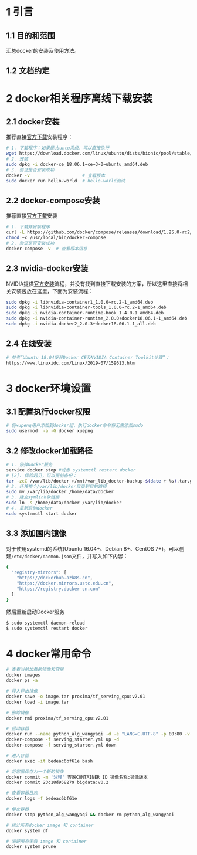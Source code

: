 # 1 引言
## 1.1 目的和范围
汇总docker的安装及使用方法。

## 1.2 文档约定



# 2 docker相关程序离线下载安装
## 2.1 docker安装

推荐直接[官方下载](https://download.docker.com/)安装程序：

```bash
# 1. 下载程序：如果是ubuntu系统，可以直接执行
wget https://download.docker.com/linux/ubuntu/dists/bionic/pool/stable/amd64/docker-ce_18.06.1~ce~3-0~ubuntu_amd64.deb
# 2. 安装
sudo dpkg -i docker-ce_18.06.1~ce~3-0~ubuntu_amd64.deb
# 3. 验证是否安装成功
docker -v	                 # 查看版本
sudo docker run hello-world  # hello-world测试
```

## 2.2 docker-compose安装

推荐直接[官方下载](https://github.com/docker/compose/releases/)安装

```bash
# 1. 下载并安装程序
curl -L https://github.com/docker/compose/releases/download/1.25.0-rc2/docker-compose-`uname -s`-`uname -m` -o /usr/local/bin/docker-compose
chmod +x /usr/local/bin/docker-compose
# 2. 验证是否安装成功
docker-compose -v  # 查看版本信息
```

## 2.3 nvidia-docker安装

NVIDIA提供[官方安装](https://github.com/NVIDIA/nvidia-docker/releases)流程，并没有找到直接下载安装的方案，所以这里直接将相关安装包放在这里，下面为安装流程：

```bash
sudo dpkg -i libnvidia-container1_1.0.0~rc.2-1_amd64.deb
sudo dpkg -i libnvidia-container-tools_1.0.0~rc.2-1_amd64.deb
sudo dpkg -i nvidia-container-runtime-hook_1.4.0-1_amd64.deb
sudo dpkg -i nvidia-container-runtime_2.0.0+docker18.06.1-1_amd64.deb
sudo dpkg -i nvidia-docker2_2.0.3+docker18.06.1-1_all.deb
```

## 2.4 在线安装

```bash
# 参考“Ubuntu 18.04安装Docker CE及NVIDIA Container Toolkit步骤”：
https://www.linuxidc.com/Linux/2019-07/159613.htm
```

# 3 docker环境设置

## 3.1 配置执行docker权限
```bash
# 将xupeng用户添加到docker组，执行docker命令将无需添加sudo
sudo usermod  -a -G docker xuepng
```

## 3.2 修改docker加载路径
```bash
# 1. 停掉Docker服务
service docker stop #或者 systemctl restart docker
# [2]. 保险起见，可以提前备份：
tar -zcC /var/lib/docker >/mnt/var_lib_docker-backup-$(date + %s).tar.gz
# 2. 迁移整个/var/lib/docker目录到目的路径
sudo mv /var/lib/docker /home/data/docker
# 3. 建立symlink软链接
sudo ln -s /home/data/docker /var/lib/docker
# 4. 重新启动docker
sudo systemctl start docker
```

## 3.3 添加国内镜像

对于使用systemd的系统(Ubuntu 16.04+、Debian 8+、CentOS 7+)，可以创建`/etc/docker/daemon.json`文件，并写入如下内容：

```bash
{
  "registry-mirrors": [
    "https://dockerhub.azk8s.cn",
    "https://docker.mirrors.ustc.edu.cn",
    "https://registry.docker-cn.com"
  ]
}
```

然后重新启动Docker服务

```bash
$ sudo systemctl daemon-reload
$ sudo systemctl restart docker
```

# 4 docker常用命令

```bash
# 查看当前加载的镜像和容器
docker images
docker ps -a

# 导入导出镜像
docker save -o image.tar proxima/tf_serving_cpu:v2.01
docker load -i image.tar

# 删除镜像
docker rmi proxima/tf_serving_cpu:v2.01

# 启动容器
docker run --name python_alg_wangyaqi -d -e "LANG=C.UTF-8" -p 80:80 -v /data/wangyaqi:/data/service -v /data/wangyaqi2:/data/code python_alg:0.5 
docker-compose -f serving_starter.yml up -d
docker-compose -f serving_starter.yml down

# 进入容器
docker exec -it bedeac6bf61e bash

# 将容器保存为一个新的镜像
docker commit -m '注释' 容器CONTAINER ID 镜像名称:镜像版本
docker commit 23c18d958279 bigdata:v0.2

# 查看容器日志
docker logs -f bedeac6bf61e

# 停止容器
docker stop python_alg_wangyaqi && docker rm python_alg_wangyaqi

# 统计所有docker image 和 container
docker system df

# 清楚所有无效 image 和 container
docker system prune
```